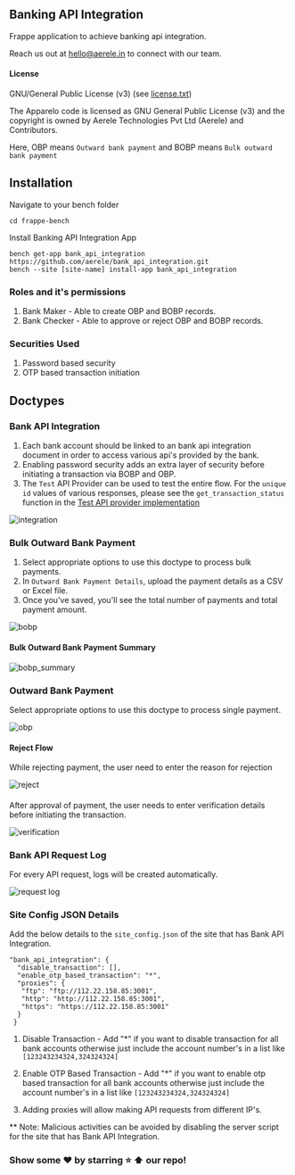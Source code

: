 ## Banking API Integration
Frappe application to achieve banking api integration.

Reach us out at hello@aerele.in to connect with our team.

#### License

GNU/General Public License (v3) (see [license.txt](license.txt))

The Apparelo code is licensed as GNU General Public License (v3) and the copyright is owned by Aerele Technologies Pvt Ltd (Aerele) and Contributors.

Here, OBP means ```Outward bank payment``` and BOBP means ```Bulk outward bank payment```

## Installation
Navigate to your bench folder
```
cd frappe-bench
```
Install Banking API Integration App
```
bench get-app bank_api_integration https://github.com/aerele/bank_api_integration.git
bench --site [site-name] install-app bank_api_integration
```

### Roles and it's permissions

1. Bank Maker - Able to create OBP and BOBP records.
2. Bank Checker - Able to approve or reject OBP and BOBP records.

### Securities Used

1. Password based security
2. OTP based transaction initiation

## Doctypes

### Bank API Integration

1. Each bank account should be linked to an bank api integration document in order to access various api's provided by the bank.
2. Enabling password security adds an extra layer of security before initiating a transaction via BOBP and OBP.
3. The ```Test``` API Provider can be used to test the entire flow. For the ```unique id``` values of various responses, please see the ```get_transaction_status``` function in the [Test API provider implementation](https://github.com/aerele/bankingapi/blob/master/banking_api/test.py)

![integration](https://user-images.githubusercontent.com/36359901/120153811-caa2e000-c20c-11eb-86a9-a9ee387d4f07.gif)

### Bulk Outward Bank Payment

1. Select appropriate options to use this doctype to process bulk payments.
2. In ```Outward Bank Payment Details```, upload the payment details as a CSV or Excel file.
3. Once you've saved, you'll see the total number of payments and total payment amount.

![bobp](https://user-images.githubusercontent.com/36359901/120153916-e908db80-c20c-11eb-8c9d-bfb7818940ec.jpg)

#### Bulk Outward Bank Payment Summary

![bobp_summary](https://user-images.githubusercontent.com/36359901/120164554-5706d000-c218-11eb-962b-6543ecf0e26e.jpg)


### Outward Bank Payment

Select appropriate options to use this doctype to process single payment.

![obp](https://user-images.githubusercontent.com/36359901/120153951-f3c37080-c20c-11eb-8d3a-3fbf8f7b3422.jpg)

#### Reject Flow

While rejecting payment, the user need to enter the reason for rejection

![reject](https://user-images.githubusercontent.com/36359901/120154070-1786b680-c20d-11eb-89ef-ca300c49ad64.jpg)

#### 

After approval of payment, the user needs to enter verification details before initiating the transaction.

![verification](https://user-images.githubusercontent.com/36359901/120154088-1ce40100-c20d-11eb-9f13-6b934cd96930.jpg)


### Bank API Request Log

For every API request, logs will be created automatically.

![request log](https://user-images.githubusercontent.com/36359901/120154032-0b025e00-c20d-11eb-958a-20cdf67baa59.jpg)

### Site Config JSON Details

Add the below details to the ```site_config.json``` of the site that has Bank API Integration.
```
"bank_api_integration": {
  "disable_transaction": [],
  "enable_otp_based_transaction": "*",
  "proxies": {
   "ftp": "ftp://112.22.158.85:3001",
   "http": "http://112.22.158.85:3001",
   "https": "https://112.22.158.85:3001"
  }
 }
 ```
 
1. Disable Transaction - Add "*" if you want to disable transaction for all bank accounts otherwise just include the account number's in a list like ```[123243234324,324324324]```

2. Enable OTP Based Transaction - Add "*" if you want to enable otp based transaction for all bank accounts otherwise just include the account number's in a list like  ```[123243234324,324324324]```

3. Adding proxies will allow making API requests from different IP's.

** Note: Malicious activities can be avoided by disabling the server script for the site that has Bank API Integration.

### Show some ❤️ by starring :star: :arrow_up: our repo!